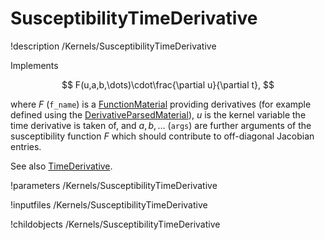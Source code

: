 # SusceptibilityTimeDerivative
!description /Kernels/SusceptibilityTimeDerivative

Implements

$$
F(u,a,b,\dots)\cdot\frac{\partial u}{\partial t},
$$

where $F$ (`f_name`) is a [FunctionMaterial](FunctionMaterials.md) providing derivatives
(for example defined using the [DerivativeParsedMaterial](DerivativeParsedMaterial.md)),
$u$ is the kernel variable the time derivative is taken of, and $a, b, \dots$ (`args`)
are further arguments of the susceptibility function $F$ which should contribute to
off-diagonal Jacobian entries.

See also [TimeDerivative](TimeDerivative.md).

!parameters /Kernels/SusceptibilityTimeDerivative

!inputfiles /Kernels/SusceptibilityTimeDerivative

!childobjects /Kernels/SusceptibilityTimeDerivative

